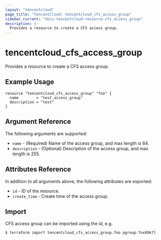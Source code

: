 ```yaml
---
layout: "tencentcloud"
page_title: "TencentCloud: tencentcloud_cfs_access_group"
sidebar_current: "docs-tencentcloud-resource-cfs_access_group"
description: |-
  Provides a resource to create a CFS access group.
---
```


# tencentcloud_cfs_access_group

Provides a resource to create a CFS access group.

## Example Usage

```hcl
resource "tencentcloud_cfs_access_group" "foo" {
  name        = "test_access_group"
  description = "test"
}
```

## Argument Reference

The following arguments are supported:

* `name` - (Required) Name of the access group, and max length is 64.
* `description` - (Optional) Description of the access group, and max length is 255.

## Attributes Reference

In addition to all arguments above, the following attributes are exported:

* `id` - ID of the resource.
* `create_time` - Create time of the access group.


## Import

CFS access group can be imported using the id, e.g.

```
$ terraform import tencentcloud_cfs_access_group.foo pgroup-7nx89k7l
```

